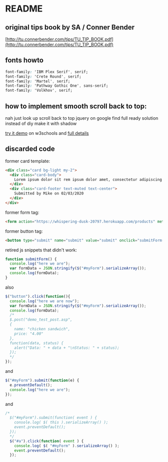 # README

## original tips book by SA / Conner Bender

[http://tu.connerbender.com/tips/TU_TIP_BOOK.pdf](http://tu.connerbender.com/tips/TU_TIP_BOOK.pdf)

## fonts howto

```CSS
font-family: 'IBM Plex Serif', serif;
font-family: 'Crete Round', serif;
font-family: 'Martel', serif;
font-family: 'Pathway Gothic One', sans-serif;
font-family: 'Volkhov', serif;
```

## how to implement smooth scroll back to top:

nah just look up
scroll back to top jquery
on google
find full ready solution instead of diy
make it with shadow

[try it demo](https://www.w3schools.com/howto/tryit.asp?filename=tryhow_css_smooth_scroll_jquery)
on w3schools
and
[full details](https://www.w3schools.com/howto/howto_css_smooth_scroll.asp)


## discarded code

former card template:

```html
<div class="card bg-light my-2">
  <div class="card-body">
    Lorem ipsum dolor sit rem ipsum dolor amet, consectetur adipiscing elit. Integer posuere erat a ante. Lorem ipsum dolor sit amet, consectetur adipiscing elit. Integer posuere erat a rem ipsum dolor ante.
  </div>
  <div class="card-footer text-muted text-center">
    Submitted by Mike on 02/03/2020
  </div>
</div>
```

former form tag:

```html
<form action="https://whispering-dusk-20797.herokuapp.com/products" method="POST" name="myForm">
```

former button tag:

```html
<button type="submit" name="submit" value="submit" onclick="submitForm();" class="btn btn-primary">Submit</button>
```

retired js snippets that didn't work:

```javascript
function submitForm() {
  console.log("here we are");
  var formData = JSON.stringify($("#myForm").serializeArray());
  console.log(formData);
}
```

also

```javascript
$("button").click(function(){
  console.log("here we are now");
  var formData = JSON.stringify($("#myForm").serializeArray());
  console.log(formData);
  /*
  $.post("demo_test_post.asp",
  {
    name: "chicken sandwich",
    price: "4.00"
  },
  function(data, status) {
    alert("Data: " + data + "\nStatus: " + status);
  });
  */
});
```

and 

```javascript
$("#myForm").submit(function(e) {
  e.preventDefault();
  console.log("here we are");
});
```

and 

```javascript
/*
  $("#myForm").submit(function( event ) {
    console.log( $( this ).serializeArray() );
    event.preventDefault();
  });
  */
  $("#a").click(function( event ) {
    console.log( $( "#myForm" ).serializeArray() );
    event.preventDefault();
  });
```